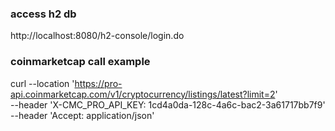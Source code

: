 ### access h2 db
http://localhost:8080/h2-console/login.do

### coinmarketcap call example
curl --location 'https://pro-api.coinmarketcap.com/v1/cryptocurrency/listings/latest?limit=2' \
--header 'X-CMC_PRO_API_KEY: 1cd4a0da-128c-4a6c-bac2-3a61717bb7f9' \
--header 'Accept: application/json'